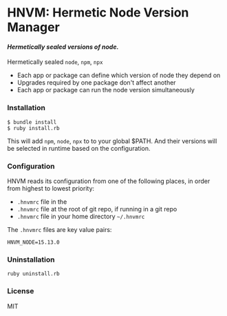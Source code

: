 # HNVM: Hermetic Node Version Manager
#### _Hermetically sealed versions of node._

Hermetically sealed `node`, `npm`, `npx`

- Each app or package can define which version of node they depend on
- Upgrades required by one package don't affect another
- Each app or package can run the node version simultaneously

### Installation
```
$ bundle install
$ ruby install.rb
```
This will add `npm`, `node`, `npx` to to your global $PATH.
And their versions will be selected in runtime based on the configuration.

### Configuration
HNVM reads its configuration from one of the following places, in order from highest to lowest priority:

- `.hnvmrc` file in the 
- `.hnvmrc` file at the root of git repo, if running in a git repo
- `.hnvmrc` file in your home directory `~/.hnvmrc`

The `.hnvmrc` files are key value pairs:
```
HNVM_NODE=15.13.0
```

### Uninstallation
```
ruby uninstall.rb
```

### License

MIT

